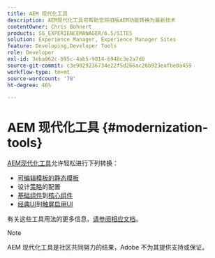 ```yaml
---
title: AEM 现代化工具
description: AEM现代化工具可帮助您将旧版AEM功能转换为最新技术
contentOwner: Chris Bohnert
products: SG_EXPERIENCEMANAGER/6.5/SITES
solution: Experience Manager, Experience Manager Sites
feature: Developing,Developer Tools
role: Developer
exl-id: 3eba062c-b95c-4ab5-9814-6948c3e2a7d0
source-git-commit: c3e9029236734e22f5d266ac26b923eafbe0a459
workflow-type: tm+mt
source-wordcount: '78'
ht-degree: 46%

---
```


# AEM 现代化工具 {#modernization-tools}

[AEM现代化工具](https://opensource.adobe.com/aem-modernize-tools/)允许轻松进行下列转换：

* [可编辑模板的静态模板](page-templates-editable.md)
* 设计[策略](page-templates-editable.md)的配置
* [基础组件](/help/sites-authoring/default-components-foundation.md)到[核心组件](https://experienceleague.adobe.com/docs/experience-manager-core-components/using/introduction.html?lang=zh-Hans)
* [经典UI](website.md)到[触屏启用UI](touch-ui-concepts.md)

有关这些工具用法的更多信息，[请参阅相应文档](https://opensource.adobe.com/aem-modernize-tools/)。

>[!NOTE]
>
>AEM 现代化工具是社区共同努力的结果，Adobe 不为其提供支持或保证。
